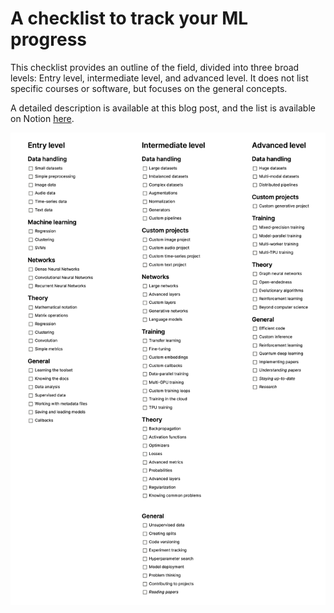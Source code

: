 # A checklist to track your ML progress

This checklist provides an outline of the field, divided into three broad levels: Entry level, intermediate level, and advanced level. It does not list specific courses or software, but focuses on the general concepts.

A detailed description is available at this blog post, and the list is available on Notion [here](https://www.notion.so/A-checklist-to-track-your-Machine-Learning-progress-e6b4501e99e54cdf93131e0e7bfd6ecf).

![the ML checklist](checklist.png)
